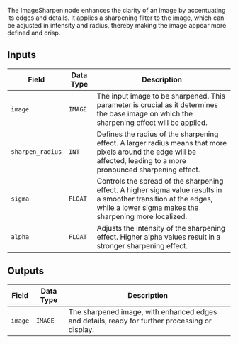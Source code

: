 The ImageSharpen node enhances the clarity of an image by accentuating its edges and details. It applies a sharpening filter to the image, which can be adjusted in intensity and radius, thereby making the image appear more defined and crisp.

## Inputs

| Field          | Data Type | Description                                                                                   |
|----------------|-------------|-----------------------------------------------------------------------------------------------|
| `image`        | `IMAGE`     | The input image to be sharpened. This parameter is crucial as it determines the base image on which the sharpening effect will be applied. |
| `sharpen_radius`| `INT`       | Defines the radius of the sharpening effect. A larger radius means that more pixels around the edge will be affected, leading to a more pronounced sharpening effect. |
| `sigma`        | `FLOAT`     | Controls the spread of the sharpening effect. A higher sigma value results in a smoother transition at the edges, while a lower sigma makes the sharpening more localized. |
| `alpha`        | `FLOAT`     | Adjusts the intensity of the sharpening effect. Higher alpha values result in a stronger sharpening effect. |

## Outputs

| Field | Data Type | Description                                                              |
|-------|-------------|--------------------------------------------------------------------------|
| `image`| `IMAGE`     | The sharpened image, with enhanced edges and details, ready for further processing or display. |
